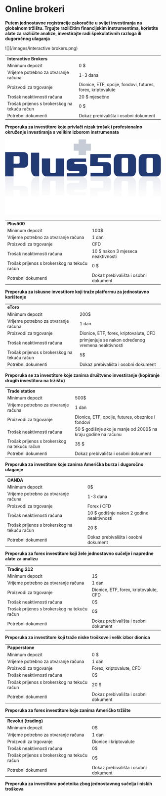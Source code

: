 # Online brokeri

**Putem jednostavne registracije zakoračite u svijet investiranja na globalnom tržištu. Trgujte različitim financijskim instrumentima, koristite alate za različite analize, investirajte radi špekulativnih razloga ili dugoročnog ulaganja**

![](/images/interactive brokers.png)
<table>
  <tr>
   <td colspan="2" ><strong>Interactive Brokers</strong>
   </td>
  </tr>
  <tr>
   <td>Minimum depozit
   </td>
   <td>0 $
   </td>
  </tr>
  <tr>
   <td>Vrijeme potrebno za otvaranje računa
   </td>
   <td>1-3 dana
   </td>
  </tr>
  <tr>
   <td>Proizvodi za trgovanje
   </td>
   <td>Dionice, ETF, opcije, fondovi, futures, forex, kriptovalute
   </td>
  </tr>
  <tr>
   <td>Trošak neaktivnosti računa
   </td>
   <td>20 $ mjesečno
   </td>
  </tr>
  <tr>
   <td>Trošak prijenos s brokerskog na tekuću račun
   </td>
   <td>0 $
   </td>
  </tr>
  <tr>
   <td>Potrebni dokumenti
   </td>
   <td>Dokaz prebivališta i osobni dokument
   </td>
  </tr>
</table>


**Preporuka  za investitore koje privlači nizak trošak i profesionalno okruženje investiranja s velikim izborom instrumenata**

![](/images/plus500.png)
<table>
  <tr>
   <td colspan="2" ><strong>Plus500</strong>
   </td>
  </tr>
  <tr>
   <td>Minimum depozit
   </td>
   <td>100$
   </td>
  </tr>
  <tr>
   <td>Vrijeme potrebno za otvaranje računa
   </td>
   <td>1 dan
   </td>
  </tr>
  <tr>
   <td>Proizvodi za trgovanje
   </td>
   <td>CFD
   </td>
  </tr>
  <tr>
   <td>Trošak neaktivnosti računa
   </td>
   <td>10 $ nakon 3 mjeseca neaktivnosti
   </td>
  </tr>
  <tr>
   <td>Trošak prijenos s brokerskog na tekuću račun
   </td>
   <td>0 $
   </td>
  </tr>
  <tr>
   <td>Potrebni dokumenti
   </td>
   <td>Dokaz prebivališta i osobni dokument
   </td>
  </tr>
</table>


**Preporuka za iskusne investitore koji traže platformu za jednostavno korištenje**


<table>
  <tr>
   <td colspan="2" ><strong>eToro</strong>
   </td>
  </tr>
  <tr>
   <td>Minimum depozit
   </td>
   <td>200$
   </td>
  </tr>
  <tr>
   <td>Vrijeme potrebno za otvaranje računa
   </td>
   <td>1 dan
   </td>
  </tr>
  <tr>
   <td>Proizvodi za trgovanje
   </td>
   <td>Dionice, ETF, forex, kriptovalute, CFD
   </td>
  </tr>
  <tr>
   <td>Trošak neaktivnosti računa
   </td>
   <td> primjenjuje se nakon određenog vremena neaktivnosti
   </td>
  </tr>
  <tr>
   <td>Trošak prijenos s brokerskog na tekuću račun
   </td>
   <td>5$
   </td>
  </tr>
  <tr>
   <td>Potrebni dokumenti
   </td>
   <td>Dokaz prebivališta i osobni dokument
   </td>
  </tr>
</table>


**Preporuka se za investitore koje zanima društveno investiranje (kopiranje drugih investitora na tržištu)**


<table>
  <tr>
   <td colspan="2" ><strong>Trade station</strong>
   </td>
  </tr>
  <tr>
   <td>Minimum depozit
   </td>
   <td>500$
   </td>
  </tr>
  <tr>
   <td>Vrijeme potrebno za otvaranje računa
   </td>
   <td>1 dan
   </td>
  </tr>
  <tr>
   <td>Proizvodi za trgovanje
   </td>
   <td>Dionice, ETF, opcije, futures, obeznice i fondovi
   </td>
  </tr>
  <tr>
   <td>Trošak neaktivnosti računa
   </td>
   <td> 50 $ godišnje ako je manje od 2000$ na kraju godine na računu
   </td>
  </tr>
  <tr>
   <td>Trošak prijenos s brokerskog na tekuću račun
   </td>
   <td>35 $
   </td>
  </tr>
  <tr>
   <td>Potrebni dokumenti
   </td>
   <td>Dokaz prebivališta i osobni dokument
   </td>
  </tr>
</table>


**Preporuka za investitore koje zanima Američka burza i dugoročno ulaganje**


<table>
  <tr>
   <td colspan="2" ><strong>OANDA</strong>
   </td>
  </tr>
  <tr>
   <td>Minimum depozit
   </td>
   <td>0$
   </td>
  </tr>
  <tr>
   <td>Vrijeme potrebno za otvaranje računa
   </td>
   <td>1-3 dana
   </td>
  </tr>
  <tr>
   <td>Proizvodi za trgovanje
   </td>
   <td>Forex i CFD
   </td>
  </tr>
  <tr>
   <td>Trošak neaktivnosti računa
   </td>
   <td>10 $ godišnje nakon 2 godine neaktivnosti
   </td>
  </tr>
  <tr>
   <td>Trošak prijenos s brokerskog na tekuću račun
   </td>
   <td>20 $
   </td>
  </tr>
  <tr>
   <td>Potrebni dokumenti
   </td>
   <td>Dokaz prebivališta i osobni dokument
   </td>
  </tr>
</table>


**Preporuka za forex investitore koji žele jednostavno sučelje i napredne alate za analizu**


<table>
  <tr>
   <td colspan="2" ><strong>Trading 212</strong>
   </td>
  </tr>
  <tr>
   <td>Minimum depozit
   </td>
   <td>1$
   </td>
  </tr>
  <tr>
   <td>Vrijeme potrebno za otvaranje računa
   </td>
   <td>1 dan
   </td>
  </tr>
  <tr>
   <td>Proizvodi za trgovanje
   </td>
   <td>Dionice, ETF, forex, kriptovalute, CFD
   </td>
  </tr>
  <tr>
   <td>Trošak neaktivnosti računa
   </td>
   <td>0$
   </td>
  </tr>
  <tr>
   <td>Trošak prijenos s brokerskog na tekuću račun
   </td>
   <td>0$
   </td>
  </tr>
  <tr>
   <td>Potrebni dokumenti
   </td>
   <td>Dokaz prebivališta i osobni dokument
   </td>
  </tr>
</table>


**Preporuka za investitore koji traže niske troškove i velik izbor dionica**


<table>
  <tr>
   <td colspan="2" ><strong>Papperstone</strong>
   </td>
  </tr>
  <tr>
   <td>Minimum depozit
   </td>
   <td>0 $
   </td>
  </tr>
  <tr>
   <td>Vrijeme potrebno za otvaranje računa
   </td>
   <td>1 dan
   </td>
  </tr>
  <tr>
   <td>Proizvodi za trgovanje
   </td>
   <td>Forex, kriptovalute, CFD
   </td>
  </tr>
  <tr>
   <td>Trošak neaktivnosti računa
   </td>
   <td>0$
   </td>
  </tr>
  <tr>
   <td>Trošak prijenos s brokerskog na tekuću račun
   </td>
   <td>20 $
   </td>
  </tr>
  <tr>
   <td>Potrebni dokumenti
   </td>
   <td>Dokaz prebivališta i osobni dokument
   </td>
  </tr>
</table>


**Preporuka za forex investitore koje zanima Američko tržište**


<table>
  <tr>
   <td colspan="2" ><strong>Revolut (trading)</strong>
   </td>
  </tr>
  <tr>
   <td>Minimum depozit
   </td>
   <td>0$
   </td>
  </tr>
  <tr>
   <td>Vrijeme potrebno za otvaranje računa
   </td>
   <td>1 dan
   </td>
  </tr>
  <tr>
   <td>Proizvodi za trgovanje
   </td>
   <td>Dionice i kriptovalute
   </td>
  </tr>
  <tr>
   <td>Trošak neaktivnosti računa
   </td>
   <td>0$
   </td>
  </tr>
  <tr>
   <td>Trošak prijenos s brokerskog na tekuću račun
   </td>
   <td>0$
   </td>
  </tr>
  <tr>
   <td>Potrebni dokumenti
   </td>
   <td>Dokaz prebivališta i osobni dokument
   </td>
  </tr>
</table>


**Preporuka za investitora početnika zbog jednostavnog sučelja i niskih troškova**

